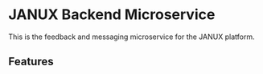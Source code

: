 # JANUX Backend Microservice

This is the feedback and messaging microservice for the JANUX platform.

## Features

